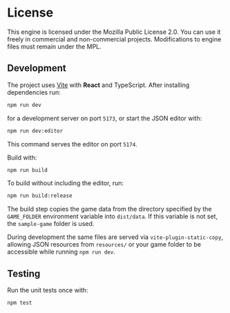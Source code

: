 # License

This engine is licensed under the Mozilla Public License 2.0. You can use it freely in commercial and non-commercial projects. Modifications to engine files must remain under the MPL.

## Development

The project uses [Vite](https://vitejs.dev/) with **React** and TypeScript. After installing dependencies run:

```bash
npm run dev
```

for a development server on port `5173`, or start the JSON editor with:

```bash
npm run dev:editor
```

This command serves the editor on port `5174`.

Build with:

```bash
npm run build
```

To build without including the editor, run:

```bash
npm run build:release
```

The build step copies the game data from the directory specified by the
`GAME_FOLDER` environment variable into `dist/data`. If this variable is not
set, the `sample-game` folder is used.

During development the same files are served via `vite-plugin-static-copy`,
allowing JSON resources from `resources/` or your game folder to be accessible
while running `npm run dev`.

## Testing

Run the unit tests once with:

```bash
npm test
```

